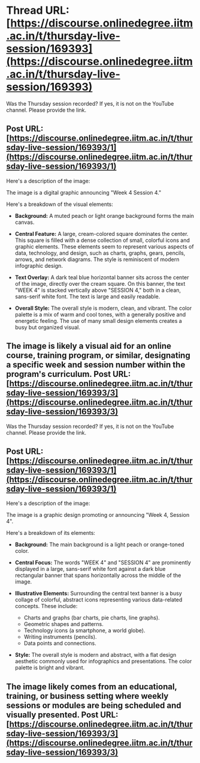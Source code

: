 # Thread URL: [https://discourse.onlinedegree.iitm.ac.in/t/thursday-live-session/169393](https://discourse.onlinedegree.iitm.ac.in/t/thursday-live-session/169393)

Was the Thursday session recorded? If yes, it is not on the YouTube channel. Please provide the link.

Post URL: [https://discourse.onlinedegree.iitm.ac.in/t/thursday-live-session/169393/1](https://discourse.onlinedegree.iitm.ac.in/t/thursday-live-session/169393/1)
---

Here's a description of the image:

The image is a digital graphic announcing "Week 4 Session 4." 


Here's a breakdown of the visual elements:

* **Background:** A muted peach or light orange background forms the main canvas.

* **Central Feature:** A large, cream-colored square dominates the center. This square is filled with a dense collection of small, colorful icons and graphic elements. These elements seem to represent various aspects of data, technology, and design, such as charts, graphs, gears, pencils, arrows, and network diagrams. The style is reminiscent of modern infographic design.

* **Text Overlay:** A dark teal blue horizontal banner sits across the center of the image, directly over the cream square. On this banner, the text "WEEK 4" is stacked vertically above "SESSION 4," both in a clean, sans-serif white font. The text is large and easily readable.

* **Overall Style:** The overall style is modern, clean, and vibrant. The color palette is a mix of warm and cool tones, with a generally positive and energetic feeling. The use of many small design elements creates a busy but organized visual.

The image is likely a visual aid for an online course, training program, or similar, designating a specific week and session number within the program's curriculum.
Post URL: [https://discourse.onlinedegree.iitm.ac.in/t/thursday-live-session/169393/3](https://discourse.onlinedegree.iitm.ac.in/t/thursday-live-session/169393/3)
---
Was the Thursday session recorded? If yes, it is not on the YouTube channel. Please provide the link.

Post URL: [https://discourse.onlinedegree.iitm.ac.in/t/thursday-live-session/169393/1](https://discourse.onlinedegree.iitm.ac.in/t/thursday-live-session/169393/1)
---

Here's a description of the image:

The image is a graphic design promoting or announcing "Week 4, Session 4". 


Here's a breakdown of its elements:

* **Background:** The main background is a light peach or orange-toned color. 

* **Central Focus:** The words "WEEK 4" and "SESSION 4" are prominently displayed in a large, sans-serif white font against a dark blue rectangular banner that spans horizontally across the middle of the image.

* **Illustrative Elements:** Surrounding the central text banner is a busy collage of colorful, abstract icons representing various data-related concepts. These include:

    * Charts and graphs (bar charts, pie charts, line graphs).
    * Geometric shapes and patterns.
    * Technology icons (a smartphone, a world globe).
    * Writing instruments (pencils).
    * Data points and connections.

* **Style:** The overall style is modern and abstract, with a flat design aesthetic commonly used for infographics and presentations. The color palette is bright and vibrant.

The image likely comes from an educational, training, or business setting where weekly sessions or modules are being scheduled and visually presented.
Post URL: [https://discourse.onlinedegree.iitm.ac.in/t/thursday-live-session/169393/3](https://discourse.onlinedegree.iitm.ac.in/t/thursday-live-session/169393/3)
---
